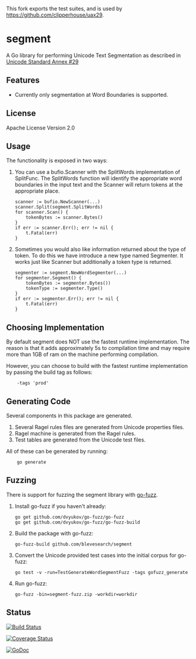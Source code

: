 This fork exports the test suites, and is used by https://github.com/clipperhouse/uax29.

# segment

A Go library for performing Unicode Text Segmentation
as described in [Unicode Standard Annex #29](http://www.unicode.org/reports/tr29/)

## Features

* Currently only segmentation at Word Boundaries is supported.

## License

Apache License Version 2.0

## Usage

The functionality is exposed in two ways:

1.  You can use a bufio.Scanner with the SplitWords implementation of SplitFunc.
The SplitWords function will identify the appropriate word boundaries in the input
text and the Scanner will return tokens at the appropriate place.

		scanner := bufio.NewScanner(...)
		scanner.Split(segment.SplitWords)
		for scanner.Scan() {
			tokenBytes := scanner.Bytes()
		}
		if err := scanner.Err(); err != nil {
			t.Fatal(err)
		}

2.  Sometimes you would also like information returned about the type of token.
To do this we have introduce a new type named Segmenter.  It works just like Scanner
but additionally a token type is returned.

		segmenter := segment.NewWordSegmenter(...)
		for segmenter.Segment() {
			tokenBytes := segmenter.Bytes())
			tokenType := segmenter.Type()
		}
		if err := segmenter.Err(); err != nil {
			t.Fatal(err)
		}

## Choosing Implementation

By default segment does NOT use the fastest runtime implementation.  The reason is that it adds approximately 5s to compilation time and may require more than 1GB of ram on the machine performing compilation.

However, you can choose to build with the fastest runtime implementation by passing the build tag as follows:

		-tags 'prod'

## Generating Code

Several components in this package are generated.

1.  Several Ragel rules files are generated from Unicode properties files.
2.  Ragel machine is generated from the Ragel rules.
3.  Test tables are generated from the Unicode test files.

All of these can be generated by running:

		go generate

## Fuzzing

There is support for fuzzing the segment library with [go-fuzz](https://github.com/dvyukov/go-fuzz).

1.  Install go-fuzz if you haven't already:

		go get github.com/dvyukov/go-fuzz/go-fuzz
		go get github.com/dvyukov/go-fuzz/go-fuzz-build

2.  Build the package with go-fuzz:

		go-fuzz-build github.com/blevesearch/segment

3.  Convert the Unicode provided test cases into the initial corpus for go-fuzz:

		go test -v -run=TestGenerateWordSegmentFuzz -tags gofuzz_generate

4.  Run go-fuzz:

		go-fuzz -bin=segment-fuzz.zip -workdir=workdir

## Status


[![Build Status](https://travis-ci.org/blevesearch/segment.svg?branch=master)](https://travis-ci.org/blevesearch/segment)

[![Coverage Status](https://img.shields.io/coveralls/blevesearch/segment.svg)](https://coveralls.io/r/blevesearch/segment?branch=master)

[![GoDoc](https://godoc.org/github.com/blevesearch/segment?status.svg)](https://godoc.org/github.com/blevesearch/segment)
